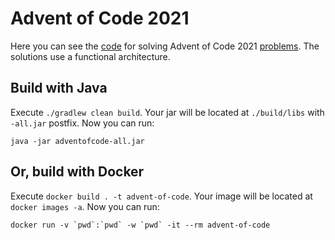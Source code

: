 # Advent of Code 2021

Here you can see the [code](./src/main/kotlin/com/adventofcode/year2021/) for solving Advent of Code
2021 [problems](https://adventofcode.com/2021/). The solutions use a functional architecture.

## Build with Java

Execute `./gradlew clean build`. Your jar will be located at `./build/libs` with `-all.jar` postfix.
Now you can run:

```shell
java -jar adventofcode-all.jar
```

## Or, build with Docker

Execute `docker build . -t advent-of-code`. Your image will be located at `docker images -a`. Now
you can run:

```shell
docker run -v `pwd`:`pwd` -w `pwd` -it --rm advent-of-code
```